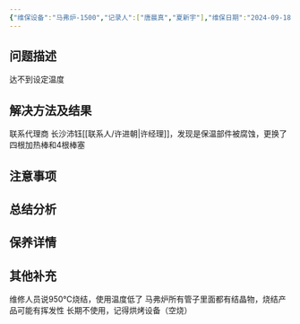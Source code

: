 ```yaml
---
{"维保设备":"马弗炉-1500","记录人":["唐晨真","夏新宇"],"维保日期":"2024-09-18","维保类型":["维修"],"维保部位":["加热棒、棒塞"],"维保参与人员":["唐晨真"],"外部援助":["许镜朝"],"是否成功":true,"tags":null,"dg-publish":true,"permalink":"/设备维保/维保记录/2024-09-14录入/","dgPassFrontmatter":true}
---
```


## 问题描述
达不到设定温度
## 解决方法及结果
联系代理商 长沙沛钰[[联系人/许进朝\|许经理]]，发现是保温部件被腐蚀，更换了四根加热棒和4根棒塞

## 注意事项

## 总结分析

## 保养详情

## 其他补充
维修人员说950℃烧结，使用温度低了
马弗炉所有管子里面都有结晶物，烧结产品可能有挥发性
长期不使用，记得烘烤设备（空烧）